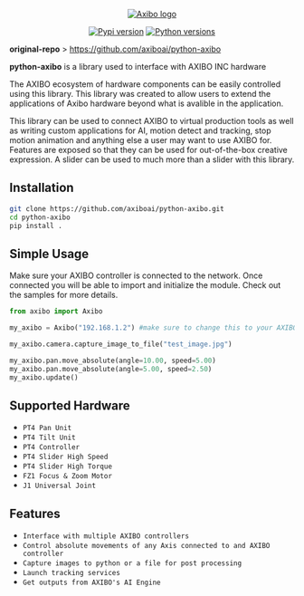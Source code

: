 <div>
    <p align="center">
        <a href="#readme">
            <img alt="Axibo logo" src="https://global-uploads.webflow.com/5edc12e499287365c3769453/6176cfc85658d3efc70f30b3_axlogo_white.svg">
        </a>
    </p>
    <p align="center">
        <a href="https://pypi.python.org/pypi/loguru"><img alt="Pypi version" src="https://img.shields.io/pypi/v/loguru.svg"></a>
        <a href="https://pypi.python.org/pypi/loguru"><img alt="Python versions" src="https://img.shields.io/badge/python-3.5%2B%20%7C%20PyPy-blue.svg"></a>
    </p>
    </p>
    </div>

**original-repo** > https://github.com/axiboai/python-axibo

**python-axibo** is a library used to interface with AXIBO INC hardware

The AXIBO ecosystem of hardware components can be easily controlled using this library. This library was created to allow users to extend the applications of Axibo hardware beyond what is avalible in the application.

This library can be used to connect AXIBO to virtual production tools as well as writing custom applications for AI, motion detect and tracking, stop motion animation and anything else a user may want to use AXIBO for. Features are exposed so that they can be used for out-of-the-box creative expression. A slider can be used to much more than a slider with this library. 

Installation
------------
```bash
git clone https://github.com/axiboai/python-axibo.git
cd python-axibo
pip install . 
```

Simple Usage
------------
Make sure your AXIBO controller is connected to the network. Once connected you will be able to import and initialize the module. Check out the samples for more details.
```python
from axibo import Axibo

my_axibo = Axibo("192.168.1.2") #make sure to change this to your AXIBO!

my_axibo.camera.capture_image_to_file("test_image.jpg")

my_axibo.pan.move_absolute(angle=10.00, speed=5.00)
my_axibo.pan.move_absolute(angle=5.00, speed=2.50)
my_axibo.update()
```

Supported Hardware
--------
* `PT4 Pan Unit`
* `PT4 Tilt Unit`
* `PT4 Controller`
* `PT4 Slider High Speed`
* `PT4 Slider High Torque`
* `FZ1 Focus & Zoom Motor`
* `J1 Universal Joint`

Features
--------

* `Interface with multiple AXIBO controllers`
* `Control absolute movements of any Axis connected to and AXIBO controller`
* `Capture images to python or a file for post processing`
* `Launch tracking services`
* `Get outputs from AXIBO's AI Engine`

